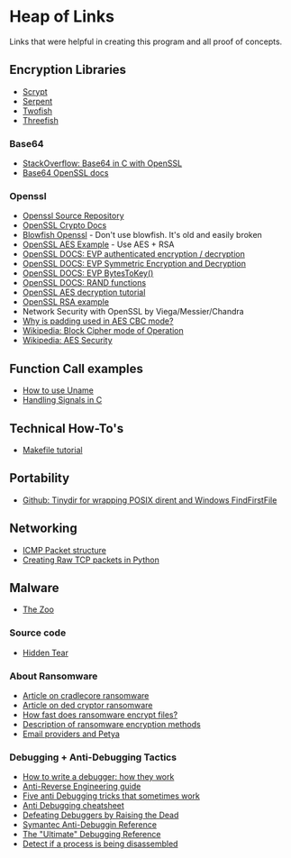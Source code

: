 # Heap of Links
Links that were helpful in creating this program and all proof of concepts.

## Encryption Libraries
* [Scrypt](http://www.tarsnap.com/scrypt.html)
* [Serpent](http://www.cl.cam.ac.uk/~rja14/serpent.html)
* [Twofish](https://www.schneier.com/academic/twofish/download.html)
* [Threefish](https://github.com/wernerd/Skein3Fish)

### Base64
* [StackOverflow: Base64 in C with OpenSSL](https://stackoverflow.com/questions/342409/how-do-i-base64-encode-decode-in-c)
* [Base64 OpenSSL docs](https://www.openssl.org/docs/man1.0.2/crypto/BIO_f_base64.html)

### Openssl
* [Openssl Source Repository](https://www.openssl.org/source/)
* [OpenSSL Crypto Docs](https://www.openssl.org/docs/man1.0.2/crypto/crypto.html)
* [Blowfish Openssl](https://www.openssl.org/docs/man1.0.2/crypto/blowfish.html) - Don't use blowfish. It's old and easily broken
* [OpenSSL AES Example](https://github.com/saju/misc/blob/master/misc/openssl_aes.c) - Use AES + RSA
* [OpenSSL DOCS: EVP authenticated encryption / decryption](https://wiki.openssl.org/index.php/EVP_Authenticated_Encryption_and_Decryption)
* [OpenSSL DOCS: EVP Symmetric Encryption and Decryption](https://wiki.openssl.org/index.php/EVP_Symmetric_Encryption_and_Decryption)
* [OpenSSL DOCS: EVP BytesToKey()](https://wiki.openssl.org/index.php/Manual:EVP_BytesToKey(3))
* [OpenSSL DOCS: RAND functions](https://www.openssl.org/docs/man1.0.2/crypto/RAND_bytes.html)
* [OpenSSL AES decryption tutorial](http://eclipsesource.com/blogs/2017/01/17/tutorial-aes-encryption-and-decryption-with-openssl/)
* [OpenSSL RSA example](http://hayageek.com/rsa-encryption-decryption-openssl-c/)
* Network Security with OpenSSL by Viega/Messier/Chandra
* [Why is padding used in AES CBC mode?](https://crypto.stackexchange.com/questions/48628/why-is-padding-used-in-cbc-mode)
* [Wikipedia: Block Cipher mode of Operation](https://en.wikipedia.org/wiki/Block_cipher_mode_of_operation)
* [Wikipedia: AES Security](https://en.wikipedia.org/wiki/Advanced_Encryption_Standard#Security)

## Function Call examples
* [How to use Uname](https://stackoverflow.com/questions/3596310/c-how-to-use-the-function-uname)
* [Handling Signals in C](https://www.gnu.org/software/libc/manual/html_node/Sigaction-Function-Example.html)

## Technical How-To's
* [Makefile tutorial](http://www.cs.colby.edu/maxwell/courses/tutorials/maketutor/)

## Portability
* [Github: Tinydir for wrapping POSIX dirent and Windows FindFirstFile](https://github.com/cxong/tinydir)

## Networking
* [ICMP Packet structure](http://www.networksorcery.com/enp/protocol/icmp/msg8.htm)
* [Creating Raw TCP packets in Python](http://www.binarytides.com/raw-socket-programming-in-python-linux/)

## Malware
* [The Zoo](https://github.com/ytisf/theZoo.git)

### Source code
* [Hidden Tear](https://github.com/goliate/hidden-tear.git)

### About Ransomware
* [Article on cradlecore ransomware](http://www.securityweek.com/cradlecore-ransomware-sold-source-code)
* [Article on ded cryptor ransomware](https://blog.kaspersky.com/ded-cryptor-ransomware/12526/)
* [How fast does ransomware encrypt files?](https://blog.barkly.com/how-fast-does-ransomware-encrypt-files)
* [Description of ransomware encryption methods](http://resources.infosecinstitute.com/a-brief-summary-of-encryption-method-used-in-widespread-ransomware/)
* [Email providers and Petya](https://www.bleepingcomputer.com/news/security/email-provider-shuts-down-petya-inbox-preventing-victims-from-recovering-files/)

### Debugging + Anti-Debugging Tactics
* [How to write a debugger: how they work](http://system.joekain.com/debugger/)
* [Anti-Reverse Engineering guide](https://www.codeproject.com/Articles/30815/An-Anti-Reverse-Engineering-Guide)
* [Five anti Debugging tricks that sometimes work](https://blog.malwarebytes.com/threat-analysis/2014/09/five-anti-debugging-tricks-that-sometimes-fool-analysts/)
* [Anti Debugging cheatsheet](http://antukh.com/blog/2015/01/19/malware-techniques-cheat-sheet/)
* [Defeating Debuggers by Raising the Dead](https://spareclockcycles.org/2012/02/14/stack-necromancy-defeating-debuggers-by-raising-the-dead/)
* [Symantec Anti-Debuggin Reference](https://www.symantec.com/connect/articles/windows-anti-debug-reference)
* [The "Ultimate" Debugging Reference](http://pferrie.host22.com/papers/antidebug.pdf)
* [Detect if a process is being disassembled](https://stackoverflow.com/questions/3596781/how-to-detect-if-the-current-process-is-being-run-by-gdb)
